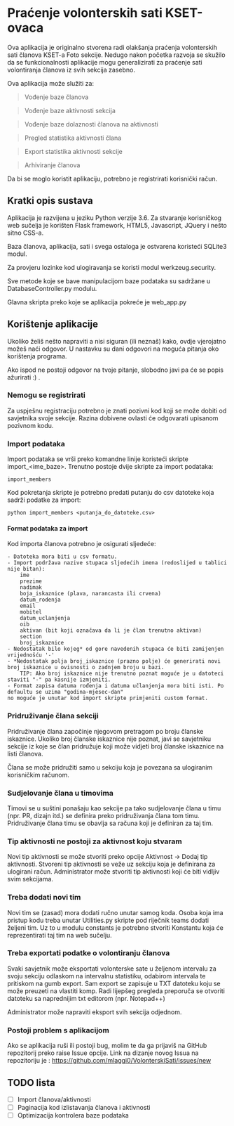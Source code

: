 # Praćenje volonterskih sati KSET-ovaca
Ova aplikacija je originalno stvorena radi olakšanja praćenja volonterskih sati članova KSET-a Foto sekcije.
Nedugo nakon početka razvoja se skužilo da se funkcionalnosti aplikacije mogu generalizirati za praćenje sati
volontiranja članova iz svih sekcija zasebno.

Ova aplikacija može služiti za:
>Vođenje baze članova

>Vođenje baze aktivnosti sekcija

>Vođenje baze dolaznosti članova na aktivnosti

>Pregled statistika aktivnosti člana

>Export statistika aktivnosti sekcije

>Arhiviranje članova

Da bi se moglo koristit aplikaciju, potrebno je registrirati korisnički račun.

## Kratki opis sustava
Aplikacija je razvijena u jeziku Python verzije 3.6. Za stvaranje korisničkog web sučelja je korišten 
Flask framework, HTML5, Javascript, JQuery i nešto sitno CSS-a.

Baza članova, aplikacija, sati i svega ostaloga je ostvarena koristeći SQLite3 modul.

Za provjeru lozinke kod ulogiravanja se koristi modul werkzeug.security.

Sve metode koje se bave manipulacijom baze podataka su sadržane u DatabaseController.py modulu.

Glavna skripta preko koje se aplikacija pokreće je web_app.py

## Korištenje aplikacije

Ukoliko želiš nešto napraviti a nisi siguran (ili neznaš) kako, ovdje vjerojatno možeš naći odgovor.
U nastavku su dani odgovori na moguća pitanja oko korištenja programa.

Ako ispod ne postoji odgovor na tvoje pitanje, slobodno javi pa će se popis ažurirati :) .

### Nemogu se registrirati
Za uspješnu registraciju potrebno je znati pozivni kod koji se može dobiti od savjetnika svoje sekcije.
Razina dobivene ovlasti će odgovarati upisanom pozivnom kodu.

### Import podataka
Import podataka se vrši preko komandne linije koristeći skripte import_\<ime_baze>.
Trenutno postoje dvije skripte za import podataka:

    import_members
    
Kod pokretanja skripte je potrebno predati putanju do csv datoteke koja sadrži podatke za import:
    
    python import_members <putanja_do_datoteke.csv>

#### Format podataka za import
Kod importa članova potrebno je osigurati sljedeće:

    - Datoteka mora biti u csv formatu.
    - Import podržava nazive stupaca sljedećih imena (redoslijed u tablici nije bitan):
        ime
        prezime
        nadimak
        boja_iskaznice (plava, narancasta ili crvena)
        datum_rodenja	
        email	
        mobitel	
        datum_uclanjenja	
        oib	
        aktivan (bit koji označava da li je član trenutno aktivan)
        section	
        broj_iskaznice
    - Nedostatak bilo kojeg* od gore navedenih stupaca će biti zamijenjen vrijednošću '-'
    - *Nedostatak polja broj_iskaznice (prazno polje) će generirati novi broj iskaznice u ovisnosti o zadnjem broju u bazi.
        TIP: Ako broj iskaznice nije trenutno poznat moguće je u datoteci staviti "-" pa kasnije izmjeniti. 
    - Format zapisa datuma rođenja i datuma učlanjenja mora biti isti. Po defaultu se uzima "godina-mjesec-dan"
    no moguće je unutar kod import skripte primjeniti custom format.

### Pridruživanje člana sekciji
Pridruživanje člana započinje njegovom pretragom po broju članske iskaznice.
Ukoliko broj članske iskaznice nije poznat, javi se savjetniku sekcije iz koje se član pridružuje koji 
može vidjeti broj članske iskaznice na listi članova.

Člana se može pridružiti samo u sekciju koja je povezana sa ulogiranim korisničkim računom.

### Sudjelovanje člana u timovima
Timovi se u suštini ponašaju kao sekcije pa tako sudjelovanje člana u timu (npr. PR, dizajn itd.) 
se definira preko pridruživanja člana tom timu. Pridruživanje člana timu se obavlja sa računa koji je 
definiran za taj tim.

### Tip aktivnosti ne postoji za aktivnost koju stvaram
Novi tip aktivnosti se može stvoriti preko opcije Aktivnost -> Dodaj tip aktivnosti.
Stvoreni tip aktivnosti se veže uz sekciju koja je definirana za ulogirani račun.
Administrator može stvoriti tip aktivnosti koji će biti vidljiv svim sekcijama.

### Treba dodati novi tim
Novi tim se (zasad) mora dodati ručno unutar samog koda. 
Osoba koja ima pristup kodu treba unutar Utilities.py skripte pod riječnik teams dodati željeni tim. 
Uz to u modulu constants je potrebno stvoriti Konstantu koja će reprezentirati taj tim na web sučelju.

### Treba exportati podatke o volontiranju članova
Svaki savjetnik može eksportati volonterske sate u željenom intervalu za svoju sekciju odlaskom na 
intervalnu statistiku, odabirom intervala te pritiskom na gumb export. 
Sam export se zapisuje u TXT datoteku koju se može preuzeti na vlastiti komp.
Radi lijepšeg pregleda preporuča se otvoriti datoteku sa naprednijim txt editorom (npr. Notepad++)

Administrator može napraviti eksport svih sekcija odjednom.

### Postoji problem s aplikacijom
Ako se aplikacija ruši ili postoji bug, molim te da ga prijaviš na GitHub repozitorij preko raise Issue opcije.
Link na dizanje novog Issua na repozitoriju je : https://github.com/mlaggi0/VolonterskiSati/issues/new

## TODO lista

- [ ] Import članova/aktivnosti
- [ ] Paginacija kod izlistavanja članova i aktivnosti
- [ ] Optimizacija kontrolera baze podataka